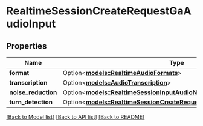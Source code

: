 # RealtimeSessionCreateRequestGaAudioInput

## Properties

Name | Type | Description | Notes
------------ | ------------- | ------------- | -------------
**format** | Option<[**models::RealtimeAudioFormats**](RealtimeAudioFormats.md)> |  | [optional]
**transcription** | Option<[**models::AudioTranscription**](AudioTranscription.md)> |  | [optional]
**noise_reduction** | Option<[**models::RealtimeSessionInputAudioNoiseReduction**](RealtimeSession_input_audio_noise_reduction.md)> |  | [optional]
**turn_detection** | Option<[**models::RealtimeSessionCreateRequestGaAudioInputTurnDetection**](RealtimeSessionCreateRequestGA_audio_input_turn_detection.md)> |  | [optional]

[[Back to Model list]](../README.md#documentation-for-models) [[Back to API list]](../README.md#documentation-for-api-endpoints) [[Back to README]](../README.md)


